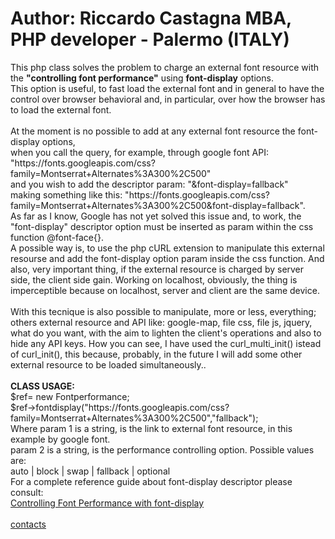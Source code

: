 <h1>Author: Riccardo Castagna MBA, PHP developer - Palermo (ITALY) </h1>
<p>This php class solves the problem to charge an external font resource 
with the <strong>"controlling font performance"</strong> using <strong>font-display</strong> options.<br>
This option is useful, to fast load the external font and in general to have the control over browser behavioral and, in particular, over how the
browser has to load the external font.<br><br>  
At the moment is no possible to add at any external font resource the font-display options,<br> 
when you call the query, for example, through google font API:<br>
"https://fonts.googleapis.com/css?family=Montserrat+Alternates%3A300%2C500" <br>
and you wish to add the descriptor param: "&font-display=fallback" <br>
making something like this: "https://fonts.googleapis.com/css?family=Montserrat+Alternates%3A300%2C500&font-display=fallback".<br> 
As far as I know, Google has not yet solved this issue and, to work, 
the "font-display" descriptor option must be inserted as param within the css function @font-face{}.<br>   
A possible way is, to use the php cURL extension to manipulate this external resourse and add 
the font-display option param inside the css function. And also, very important thing, if the external resource is charged by server side, 
the client side gain. Working on localhost, obviously, the thing is imperceptible because on localhost, server and client are the same device.<br><br>
With this tecnique is also possible to manipulate, more or less, everything; others external resource and API like:     
google-map, file css, file js, jquery, what do you want, with the aim to lighten the client's operations and also       
to hide any API keys.                                       
How you can see, I have used the curl_multi_init() istead of curl_init(), this because, probably, in the future         
I will add some other external resource to be loaded simultaneously..<br><br>
<strong>CLASS USAGE:</strong><br> 
$ref= new Fontperformance;<br>
$ref->fontdisplay("https://fonts.googleapis.com/css?family=Montserrat+Alternates%3A300%2C500","fallback");<br>
Where param 1 is a string, is the link to external font resource, in this example by google font.<br>
param 2 is a string, is the performance controlling option. Possible values are:<br>
 auto | block | swap | fallback | optional<br> 
For a complete reference guide about font-display descriptor please consult:<br> 
<a href="https://developers.google.com/web/updates/2016/02/font-display">Controlling Font Performance with font-display</a><br><br>
<a href="https://api.whatsapp.com/send?phone=393315954155">contacts</a> 
</p> 
